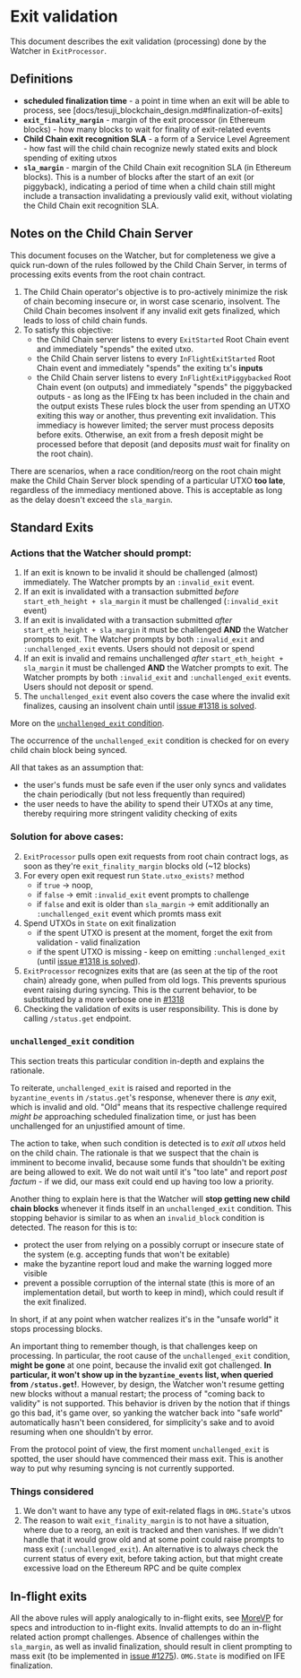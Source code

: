 # Exit validation

This document describes the exit validation (processing) done by the Watcher in `ExitProcessor`.

## Definitions

* **scheduled finalization time** - a point in time when an exit will be able to process, see [docs/tesuji_blockchain_design.md#finalization-of-exits]
* **`exit_finality_margin`** - margin of the exit processor (in Ethereum blocks) - how many blocks to wait for finality of exit-related events
* **Child Chain exit recognition SLA** - a form of a Service Level Agreement - how fast will the child chain recognize newly stated exits and block spending of exiting utxos
* **`sla_margin`** - margin of the Child Chain exit recognition SLA (in Ethereum blocks).
This is a number of blocks after the start of an exit (or piggyback), indicating a period of time when a child chain still might include a transaction invalidating a previously valid exit, without violating the Child Chain exit recognition SLA.

## Notes on the Child Chain Server

This document focuses on the Watcher, but for completeness we give a quick run-down of the rules followed by the Child Chain Server, in terms of processing exits events from the root chain contract.

1. The Child Chain operator's objective is to pro-actively minimize the risk of chain becoming insecure or, in worst case scenario, insolvent.
The Child Chain becomes insolvent if any invalid exit gets finalized, which leads to loss of child chain funds.
2. To satisfy this objective:
    - the Child Chain server listens to every `ExitStarted` Root Chain event and immediately "spends" the exited utxo.
    - the Child Chain server listens to every `InFlightExitStarted` Root Chain event and immediately "spends" the exiting tx's **inputs**
    - the Child Chain server listens to every `InFlightExitPiggybacked` Root Chain event (on outputs) and immediately "spends" the piggybacked outputs - as long as the IFEing tx has been included in the chain and the output exists
  These rules block the user from spending an UTXO exiting this way or another, thus preventing exit invalidation.
  This immediacy is however limited; the server must process deposits before exits.
  Otherwise, an exit from a fresh deposit might be processed before that deposit (and deposits _must_ wait for finality on the root chain).

There are scenarios, when a race condition/reorg on the root chain might make the Child Chain Server block spending of a particular UTXO **too late**, regardless of the immediacy mentioned above.
This is acceptable as long as the delay doesn't exceed the `sla_margin`.

## Standard Exits

### Actions that the Watcher should prompt:
1. If an exit is known to be invalid it should be challenged (almost) immediately. The Watcher prompts by an `:invalid_exit` event.
2. If an exit is invalidated with a transaction submitted *before* `start_eth_height + sla_margin` it must be challenged (`:invalid_exit` event)
3. If an exit is invalidated with a transaction submitted *after* `start_eth_height + sla_margin` it must be challenged **AND** the Watcher prompts to exit. The Watcher prompts by both `:invalid_exit` and `:unchallenged_exit` events. Users should not deposit or spend
4. If an exit is invalid and remains unchallenged *after* `start_eth_height + sla_margin` it must be challenged **AND** the Watcher prompts to exit. The Watcher prompts by both `:invalid_exit` and `:unchallenged_exit` events. Users should not deposit or spend.
5. The `unchallenged_exit` event also covers the case where the invalid exit finalizes, causing an insolvent chain until [issue #1318 is solved](github.com/omisego/elixir-omg/issues/1318).

More on the [`unchallenged_exit` condition](#unchallenged-exit-condition).

The occurrence of the `unchallenged_exit` condition is checked for on every child chain block being synced.

All that takes as an assumption that:
  - the user's funds must be safe even if the user only syncs and validates the chain periodically (but not less frequently than required)
  - the user needs to have the ability to spend their UTXOs at any time, thereby requiring more stringent validity checking of exits

### Solution for above cases:
2. `ExitProcessor` pulls open exit requests from root chain contract logs, as soon as they're `exit_finality_margin` blocks old (~12 blocks)
3. For every open exit request run `State.utxo_exists?` method
    * if `true` -> noop,
    * if `false` -> emit `:invalid_exit` event prompts to challenge
    * if `false` and exit is older than `sla_margin` -> emit additionally an `:unchallenged_exit` event which promts mass exit
4. Spend UTXOs in `State` on exit finalization
    * if the spent UTXO is present at the moment, forget the exit from validation - valid finalization
    * if the spent UTXO is missing - keep on emitting `:unchallenged_exit` (until [issue #1318 is solved](github.com/omisego/elixir-omg/issues/1318)).
5. `ExitProcessor` recognizes exits that are (as seen at the tip of the root chain) already gone, when pulled from old logs.
This prevents spurious event raising during syncing.
This is the current behavior, to be substituted by a more verbose one in [#1318](github.com/omisego/elixir-omg/issues/1318)
6. Checking the validation of exits is user responsibility.
This is done by calling `/status.get` endpoint.

### `unchallenged_exit` condition

This section treats this particular condition in-depth and explains the rationale.

To reiterate, `unchallenged_exit` is raised and reported in the `byzantine_events` in `/status.get`'s response, whenever there is _any_ exit, which is invalid and old.
"Old" means that its respective challenge required _might be_ approaching scheduled finalization time, or just has been unchallenged for an unjustified amount of time.

The action to take, when such condition is detected is to _exit all utxos_ held on the child chain.
The rationale is that we suspect that the chain is imminent to become invalid, because some funds that shouldn't be exiting are being allowed to exit.
We do not wait until it's "too late" and report _post factum_ - if we did, our mass exit could end up having too low a priority.

Another thing to explain here is that the Watcher will **stop getting new child chain blocks** whenever it finds itself in an `unchallenged_exit` condition.
This stopping behavior is similar to as when an `invalid_block` condition is detected.
The reason for this is to:
 - protect the user from relying on a possibly corrupt or insecure state of the system (e.g. accepting funds that won't be exitable)
 - make the byzantine report loud and make the warning logged more visible
 - prevent a possible corruption of the internal state (this is more of an implementation detail, but worth to keep in mind), which could result if the exit finalized.

In short, if at any point when watcher realizes it's in the "unsafe world" it stops processing blocks.

An important thing to remember though, is that challenges keep on processing.
In particular, the root cause of the `unchallenged_exit` condition, **might be gone** at one point, because the invalid exit got challenged.
**In particular, it won't show up in the `byzantine_events` list, when queried from `/status.get`!**.
However, by design, the Watcher won't resume getting new blocks without a manual restart; the process of "coming back to validity" is not supported.
This behavior is driven by the notion that if things go this bad, it's game over, so yanking the watcher back into "safe world" automatically hasn't been considered,
for simplicity's sake and to avoid resuming when one shouldn't by error.

From the protocol point of view, the first moment `unchallenged_exit` is spotted, the user should have commenced their mass exit.
This is another way to put why resuming syncing is not currently supported.

### Things considered
1. We don't want to have any type of exit-related flags in `OMG.State`'s utxos
2. The reason to wait `exit_finality_margin` is to not have a situation, where due to a reorg, an exit is tracked and then vanishes.
If we didn't handle that it would grow old and at some point could raise prompts to mass exit (`:unchallenged_exit`).
An alternative is to always check the current status of every exit, before taking action, but that might create excessive load on the Ethereum RPC and be quite complex

## In-flight exits

All the above rules will apply analogically to in-flight exits, see [MoreVP](./morevp.md) for specs and introduction to in-flight exits.
Invalid attempts to do an in-flight related action prompt challenges.
Absence of challenges within the `sla_margin`, as well as invalid finalization, should result in client prompting to mass exit (to be implemented in [issue #1275](github.com/omisego/elixir-omg/issues/1275)).
`OMG.State` is modified on IFE finalization.
